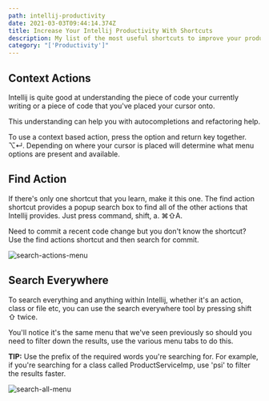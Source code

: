 ```yaml
---
path: intellij-productivity
date: 2021-03-03T09:44:14.374Z
title: Increase Your Intellij Productivity With Shortcuts
description: My list of the most useful shortcuts to improve your productivity in Intellij
category: "['Productivity']"
---
```

## Context Actions

Intellij is quite good at understanding the piece of code your currently writing or a piece of code that you've placed your cursor onto.

This understanding can help you with autocompletions and refactoring help. 

To use a context based action, press the option and return key together. ⌥↵. Depending on where your cursor is placed will determine what menu options are present and available.

## Find Action

If there's only one shortcut that you learn, make it this one. The find action shortcut provides a popup search box to find all of the other actions that Intellij provides. Just press command, shift, a. ⌘⇧A.

Need to commit a recent code change but you don't know the shortcut? Use the find actions shortcut and then search for commit. 

![search-actions-menu](assets/screenshot-2021-03-03-at-14.31.08.png "Search Actions Shortcut Menu")

## Search Everywhere

To search everything and anything within Intellij, whether it's an action, class or file etc, you can use the search everywhere tool by pressing shift ⇧ twice.

You'll notice it's the same menu that we've seen previously so should you need to filter down the results, use the various menu tabs to do this.

**TIP:** Use the prefix of the required words you're searching for. For example, if you're searching for a class called ProductServiceImp, use 'psi' to filter the results faster.

![search-all-menu](assets/screenshot-2021-03-03-at-19.07.33.png "Search all")